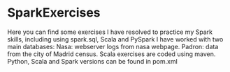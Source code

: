 # SparkExercises
Here you can find some exercises I have resolved to practice my Spark skills, including using spark.sql, Scala and PySpark
I have worked with two main databases:
Nasa: webserver logs from nasa webpage.
Padron: data from the city of Madrid census.
Scala exercises are coded using maven.
Python, Scala and Spark versions can be found in pom.xml
